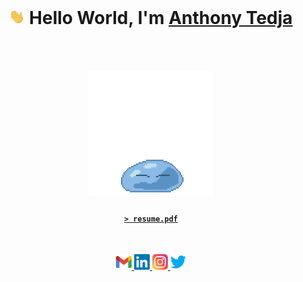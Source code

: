 <br>
<h1 align="center">
  <img src="assets/wave.gif" width="25px">
  Hello World, I'm
  <a href="https://anthonytedja.github.io/">
    Anthony Tedja
  </a>
  <br><br><br>
  <a href="http://www.chickenroad.org/">
    <img src="assets/rimuru.gif" width="200px">
  </a>
</h1>

<a href="https://anthonytedja.github.io/resume.pdf">
  <h4 align="center"><code>> resume.pdf</code></h4>
</a>

<br>

<p align="center">
  <a href="mailto:anthonytedja27@gmail.com">
    <img alt="Anthony's Email" width="25px" src="assets/gmail.svg" />
  </a>
  <a href="https://www.linkedin.com/in/anthonytedja/">
    <img alt="Anthony's LinkedIn" width="25px" src="assets/linkedin.svg" />
  </a>
  <a href="https://www.instagram.com/anthonytedja/">
    <img alt="Anthony's Instagram" width="25px" src="assets/instagram.svg" />
  </a>
  <a href="https://twitter.com/anthonytedja27">
    <img alt="Anthony's Twitter" width="25px" src="assets/twitter.svg" />
  </a>
</p>
